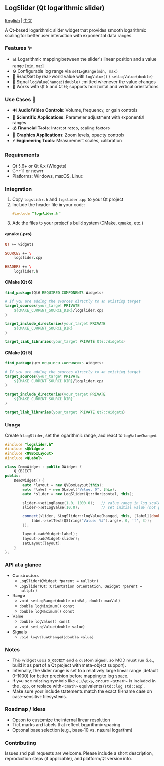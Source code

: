 ## LogSlider (Qt logarithmic slider)

[English](README.md) | [中文](README_CN.md)

A Qt-based logarithmic slider widget that provides smooth logarithmic scaling for better user interaction with exponential data ranges.

### Features ✨

- 📊 Logarithmic mapping between the slider's linear position and a value range \[`min`, `max`\]
- ⚙️ Configurable log range via `setLogRange(min, max)`
- 🔢 Read/Set by real-world value with `logValue()` / `setLogValue(double)`
- 📡 Signal `logValueChanged(double)` emitted whenever the value changes
- 🔄 Works with Qt 5 and Qt 6; supports horizontal and vertical orientations

### Use Cases 🎯

- 🔊 **Audio/Video Controls**: Volume, frequency, or gain controls
- 🔬 **Scientific Applications**: Parameter adjustment with exponential ranges
- 💰 **Financial Tools**: Interest rates, scaling factors
- 🎨 **Graphics Applications**: Zoom levels, opacity controls
- ⚡ **Engineering Tools**: Measurement scales, calibration

### Requirements

- Qt 5.6+ or Qt 6.x (Widgets)
- C++11 or newer
- Platforms: Windows, macOS, Linux

### Integration

1. Copy `logslider.h` and `logslider.cpp` to your Qt project
2. Include the header file in your code:
   ```cpp
   #include "logslider.h"
   ```
3. Add the files to your project's build system (CMake, qmake, etc.)

#### qmake (.pro)

```pro
QT += widgets

SOURCES += \
    logslider.cpp

HEADERS += \
    logslider.h
```

#### CMake (Qt 6)

```cmake
find_package(Qt6 REQUIRED COMPONENTS Widgets)

# If you are adding the sources directly to an existing target
target_sources(your_target PRIVATE
    ${CMAKE_CURRENT_SOURCE_DIR}/logslider.cpp
)

target_include_directories(your_target PRIVATE
    ${CMAKE_CURRENT_SOURCE_DIR}
)

target_link_libraries(your_target PRIVATE Qt6::Widgets)
```

#### CMake (Qt 5)

```cmake
find_package(Qt5 REQUIRED COMPONENTS Widgets)

# If you are adding the sources directly to an existing target
target_sources(your_target PRIVATE
    ${CMAKE_CURRENT_SOURCE_DIR}/logslider.cpp
)

target_include_directories(your_target PRIVATE
    ${CMAKE_CURRENT_SOURCE_DIR}
)

target_link_libraries(your_target PRIVATE Qt5::Widgets)
```

### Usage

Create a `LogSlider`, set the logarithmic range, and react to `logValueChanged`:

```cpp
#include "logslider.h"
#include <QWidget>
#include <QVBoxLayout>
#include <QLabel>

class DemoWidget : public QWidget {
    Q_OBJECT
public:
    DemoWidget() {
        auto *layout = new QVBoxLayout(this);
        auto *label = new QLabel("Value: 0", this);
        auto *slider = new LogSlider(Qt::Horizontal, this);

        slider->setLogRange(1.0, 1000.0);   // value range in log scale
        slider->setLogValue(10.0);          // set initial value (not position)

        connect(slider, &LogSlider::logValueChanged, this, [label](double v) {
            label->setText(QString("Value: %1").arg(v, 0, 'f', 3));
        });

        layout->addWidget(label);
        layout->addWidget(slider);
        setLayout(layout);
    }
};
```

### API at a glance

- Constructors
  - `LogSlider(QWidget *parent = nullptr)`
  - `LogSlider(Qt::Orientation orientation, QWidget *parent = nullptr)`
- Range
  - `void setLogRange(double minVal, double maxVal)`
  - `double logMinimum() const`
  - `double logMaximum() const`
- Value
  - `double logValue() const`
  - `void setLogValue(double value)`
- Signals
  - `void logValueChanged(double value)`

### Notes

- This widget uses `Q_OBJECT` and a custom signal, so MOC must run (i.e., build it as part of a Qt project with meta-object support).
- Internally, the slider range is set to a relatively large linear range (default 0–1000) for better precision before mapping to log space.
- If you see missing symbols like `qLn`/`qExp`, ensure `<QtMath>` is included in the `.cpp`, or replace with `<cmath>` equivalents (`std::log`, `std::exp`).
- Make sure your include statements match the exact filename case on case-sensitive filesystems.

### Roadmap / Ideas

- Option to customize the internal linear resolution
- Tick marks and labels that reflect logarithmic spacing
- Optional base selection (e.g., base-10 vs. natural logarithm)

### Contributing

Issues and pull requests are welcome. Please include a short description, reproduction steps (if applicable), and platform/Qt version info.
